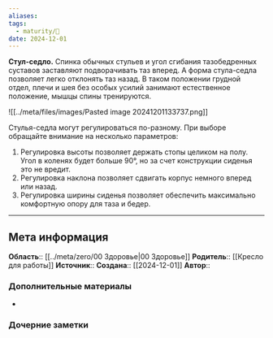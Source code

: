 ```yaml
---
aliases: 
tags:
  - maturity/🌱
date: 2024-12-01
---
```

**Стул-седло.** Спинка обычных стульев и угол сгибания тазобедренных суставов заставляют подворачивать таз вперед. А форма стула-седла позволяет легко отклонять таз назад. В таком положении грудной отдел, плечи и шея без особых усилий занимают естественное положение, мышцы спины тренируются.

![[../meta/files/images/Pasted image 20241201133737.png]]

Стулья-седла могут регулироваться по-разному. При выборе обращайте внимание на несколько параметров:
1. Регулировка высоты позволяет держать стопы целиком на полу. Угол в коленях будет больше 90°, но за счет конструкции сиденья это не вредит.
2. Регулировка наклона позволяет сдвигать корпус немного вперед или назад.
3. Регулировка ширины сиденья позволяет обеспечить максимально комфортную опору для таза и бедер.
***
## Мета информация
**Область**:: [[../meta/zero/00 Здоровье|00 Здоровье]]
**Родитель**:: [[Кресло для работы]]
**Источник**:: 
**Создана**:: [[2024-12-01]]
**Автор**:: 
### Дополнительные материалы
- 

### Дочерние заметки
<!-- QueryToSerialize: LIST FROM [[]] WHERE contains(Родитель, this.file.link) or contains(parents, this.file.link) -->

